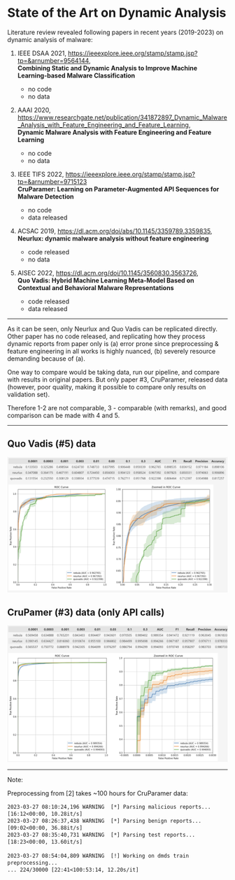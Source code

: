# State of the Art on Dynamic Analysis

Literature review revealed following papers in recent years (2019-2023) on dynamic analysis of malware:

1. IEEE DSAA 2021, <https://ieeexplore.ieee.org/stamp/stamp.jsp?tp=&arnumber=9564144>,  
**Combining Static and Dynamic Analysis to Improve Machine Learning-based Malware Classification**
    - no code
    - no data

2. AAAI 2020, <https://www.researchgate.net/publication/341872897_Dynamic_Malware_Analysis_with_Feature_Engineering_and_Feature_Learning>,  
**Dynamic Malware Analysis with Feature Engineering and Feature Learning**
    - no code
    - no data

3. IEEE TIFS 2022, <https://ieeexplore.ieee.org/stamp/stamp.jsp?tp=&arnumber=9715123>  
**CruParamer: Learning on Parameter-Augmented API Sequences for Malware Detection**
    - no code
    - data released

4. ACSAC 2019, <https://dl.acm.org/doi/abs/10.1145/3359789.3359835>,  
**Neurlux: dynamic malware analysis without feature engineering**
    - code released
    - no data

5. AISEC 2022, <https://dl.acm.org/doi/10.1145/3560830.3563726>,  
**Quo Vadis: Hybrid Machine Learning Meta-Model Based on Contextual and Behavioral Malware Representations**
    - code released
    - data released

-----------------
As it can be seen, only Neurlux and Quo Vadis can be replicated directly. Other paper has no code released, and replicating how they process dynamic reports from paper only is (a) error prone since preprocessing & feature engineering in all works is highly nuanced, (b) severely resource demanding because of (a).

One way to compare would be taking data, run our pipeline, and compare with results in original papers. But only paper #3, CruParamer, released data (however, poor quality, making it possible to compare only results on validation set).

Therefore 1-2 are not comparable, 3 - comparable (with remarks), and good comparison can be made with 4 and 5.

-----------------

## Quo Vadis (#5) data

![quo vadis data](img/quovadis_data.png)

## CruPamer (#3) data (only API calls)

![cruparamer data](img/cruparamer_data_valsets.png)

-----------------

Note:

Preprocessing from \[2\] takes ~100 hours for CruParamer data:

```text
2023-03-27 08:10:24,196 WARNING  [*] Parsing malicious reports...
[16:12<00:00, 10.28it/s] 
2023-03-27 08:26:37,438 WARNING  [*] Parsing benign reports...
[09:02<00:00, 36.88it/s] 
2023-03-27 08:35:40,731 WARNING  [*] Parsing test reports...
[18:23<00:00, 13.60it/s]

2023-03-27 08:54:04,809 WARNING  [!] Working on dmds train preprocessing...
... 224/30000 [22:41<100:53:14, 12.20s/it] 
```
